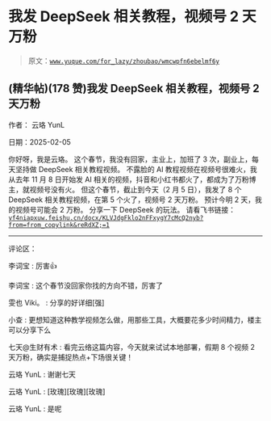 # 我发 DeepSeek 相关教程，视频号 2 天万粉

> 原文：[`www.yuque.com/for_lazy/zhoubao/wmcwpfn6ebelmf6y`](https://www.yuque.com/for_lazy/zhoubao/wmcwpfn6ebelmf6y)

## (精华帖)(178 赞)我发 DeepSeek 相关教程，视频号 2 天万粉

作者： 云珞 YunL

日期：2025-02-05

你好呀，我是云珞。 这个春节，我没有回家，主业上，加班了 3 次，副业上，每天坚持做 DeepSeek 相关教程视频。
不露脸的 AI 教程视频在视频号很难火，我从去年 11 月 8 日开始发 AI 相关的视频，抖音和小红书都火了，都成为了万粉博主，就视频号没有火。
但这个春节，截止到今天（2 月 5 日），我发了 8 个 DeepSeek 相关教程视频，在第 5 个火了，视频号 2 天万粉。 预计今明 2 天，我的视频号可能会 2 万粉。
分享一下 DeepSeek 的玩法。 请看飞书链接： [`yf4niapxuw.feishu.cn/docx/KLVJdgFklo2nFFxygY7cMcQ2nyb?from=from_copylink&reRdXZ;=1`](https://yf4niapxuw.feishu.cn/docx/KLVJdgFklo2nFFxygY7cMcQ2nyb?from=from_copylink&reRdXZ;=1)

* * *

评论区：

李词宝 : 厉害👍

李词宝 : 这个春节没回家你找的方向不错，厉害了

雯也 Viki。 : 分享的好详细[强]

小查 : 更想知道这种教学视频怎么做，用那些工具，大概要花多少时间精力，楼主可以分享下么

七天@生财有术 : 看完云络这篇内容，今天就来试试本地部署，假期 8 个视频 2 天万粉，确实是捕捉热点+下场很关键！

云珞 YunL : 谢谢七天

云珞 YunL : [玫瑰][玫瑰][玫瑰]

云珞 YunL : 是呢